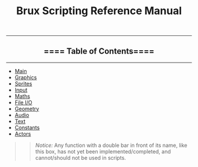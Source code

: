 # <center>**Brux Scripting Reference Manual**</center>



&nbsp;

----

## <center>**==== Table of Contents====**</center>

----

* [Main](main.md)
* [Graphics](graphics.md)
* [Sprites](sprites.md)
* [Input](input.md)
* [Maths](maths.md)
* [File I/O](fileio.md)
* [Geometry](geometry.md)
* [Audio](audio.md)
* [Text](text.md)
* [Constants](constants.md)
* [Actors](actors.md)

 >> *Notice:* Any function with a double bar in front of its name, like this box, has not yet been implemented/completed, and cannot/should not be used in scripts.
